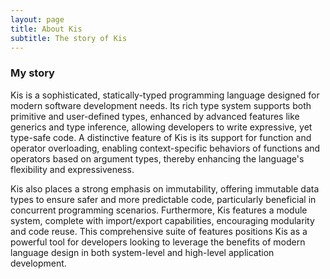 ```yaml
---
layout: page
title: About Kis
subtitle: The story of Kis
---
```


### My story

Kis is a sophisticated, statically-typed programming language designed for modern software development needs. Its rich type system supports both primitive and user-defined types, enhanced by advanced features like generics and type inference, allowing developers to write expressive, yet type-safe code. A distinctive feature of Kis is its support for function and operator overloading, enabling context-specific behaviors of functions and operators based on argument types, thereby enhancing the language's flexibility and expressiveness.

Kis also places a strong emphasis on immutability, offering immutable data types to ensure safer and more predictable code, particularly beneficial in concurrent programming scenarios. Furthermore, Kis features a module system, complete with import/export capabilities, encouraging modularity and code reuse. This comprehensive suite of features positions Kis as a powerful tool for developers looking to leverage the benefits of modern language design in both system-level and high-level application development.
